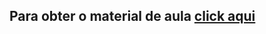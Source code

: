 ## Para obter o material de aula <a href="https://sites.google.com/site/proflincolnmachado/sistemas-digitais/material?authuser=0">click aqui</a>


